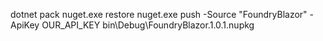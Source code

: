 dotnet pack
nuget.exe restore
nuget.exe push -Source "FoundryBlazor" -ApiKey OUR_API_KEY bin\Debug\FoundryBlazor.1.0.1.nupkg
